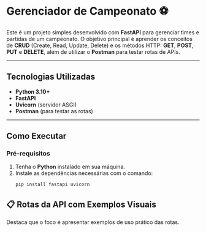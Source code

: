 # Gerenciador de Campeonato :soccer:

Este é um projeto simples desenvolvido com **FastAPI** para gerenciar times e partidas de um campeonato. O objetivo principal é aprender os conceitos de **CRUD** (Create, Read, Update, Delete) e os métodos HTTP: **GET**, **POST**, **PUT** e **DELETE**, além de utilizar o **Postman** para testar rotas de APIs.  

---

## Tecnologias Utilizadas  
- **Python 3.10+**  
- **FastAPI**  
- **Uvicorn** (servidor ASGI)  
- **Postman** (para testar as rotas)  

---

## Como Executar  

### Pré-requisitos  
1. Tenha o **Python** instalado em sua máquina.  
2. Instale as dependências necessárias com o comando:  
   ```bash
   pip install fastapi uvicorn
   
## 📋 Rotas da API com Exemplos Visuais
Destaca que o foco é apresentar exemplos de uso prático das rotas.
